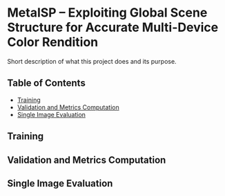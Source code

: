 # MetaISP – Exploiting Global Scene Structure for Accurate Multi-Device Color Rendition

Short description of what this project does and its purpose.

## Table of Contents

- [Training](#training)
- [Validation and Metrics Computation](#validation)
- [Single Image Evaluation](#singleeval)

## Training <a name = "training"></a>

## Validation and Metrics Computation <a name = "validation"></a>

## Single Image Evaluation <a name = "singleeval"></a>
